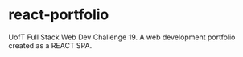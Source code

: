 # react-portfolio
UofT Full Stack Web Dev Challenge 19. A web development portfolio created as a REACT SPA.
